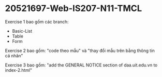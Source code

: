 # 20521697-Web-IS207-N11-TMCL

Exercise 1 bao gồm các branch:
  - Basic-List
  - Table
  - Form
 
 Exercise 2 bao gồm: "code theo mẫu" và "thay đổi mẫu trên bằng thông tin cá nhân"
 
 Exercise 3 bao gồm: "add the GENERAL NOTICE section of daa.uit.edu.vn to index-2.html"


